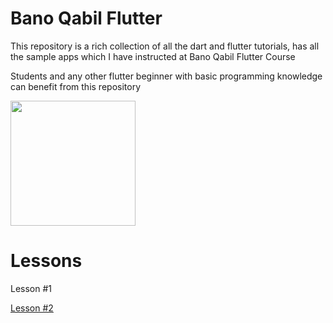 
# Bano Qabil Flutter

This repository is a rich collection of all the dart and flutter tutorials, has all the sample apps which I have instructed at Bano Qabil Flutter Course

Students and any other flutter beginner with basic programming knowledge can benefit from this repository

<img src="https://i.ibb.co/26qDDnY/logo.png" height="200px">

# Lessons 

<a>Lesson #1</a>

<a href="https://github.com/hussainhabib2/bano_qabil_flutter/tree/main/Lesson%20%232">Lesson #2</a>

